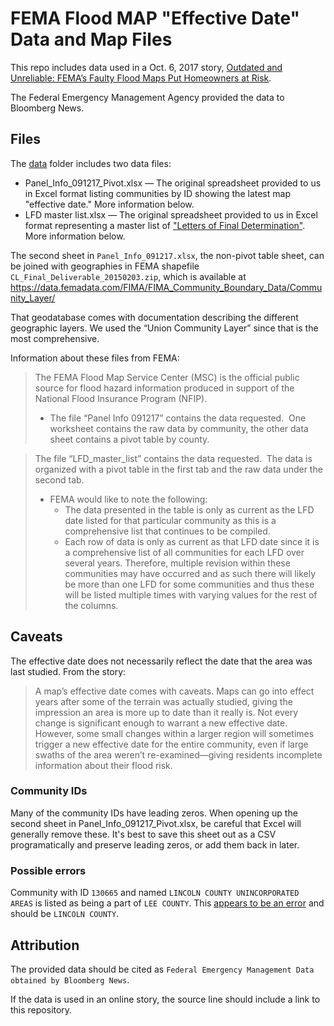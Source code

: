 FEMA Flood MAP "Effective Date" Data and Map Files
===

This repo includes data used in a Oct. 6, 2017 story, [Outdated and Unreliable: FEMA’s Faulty Flood Maps Put Homeowners at Risk](https://www.bloomberg.com/graphics/2017-fema-faulty-flood-maps/).

The Federal Emergency Management Agency provided the data to Bloomberg News.

## Files

The [data](data/) folder includes two data files:

* Panel_Info_091217_Pivot.xlsx — The original spreadsheet provided to us in Excel format listing communities by ID showing the latest map "effective date." More information below.
* LFD master list.xlsx — The original spreadsheet provided to us in Excel format representing a master list of ["Letters of Final Determination"](https://www.fema.gov/letter-final-determination). More information below.

The second sheet in `Panel_Info_091217.xlsx`, the non-pivot table sheet, can be joined with geographies in FEMA shapefile `CL_Final_Deliverable_20150203.zip`, which is available at https://data.femadata.com/FIMA/FIMA_Community_Boundary_Data/Community_Layer/

That geodatabase comes with documentation describing the different geographic layers. We used the “Union Community Layer” since that is the most comprehensive.

Information about these files from FEMA:

> The FEMA Flood Map Service Center (MSC) is the official public source for flood hazard information produced in support of the National Flood Insurance Program (NFIP).
>  * The file “Panel Info 091217” contains the data requested.  One worksheet contains the raw data by community, the other data sheet contains a pivot table by county.

> The file “LFD_master_list” contains the data requested.  The data is organized with a pivot table in the first tab and the raw data under the second tab. 
>  * FEMA would like to note the following:
>    * The data presented in the table is only as current as the LFD date listed for that particular community as this is a comprehensive list that continues to be compiled.
>    * Each row of data is only as current as that LFD date since it is a comprehensive list of all communities for each LFD over several years. Therefore, multiple revision within these communities may have occurred and as such there will likely be more than one LFD for some communities and thus these will be listed multiple times with varying values for the rest of the columns.

## Caveats

The effective date does not necessarily reflect the date that the area was last studied. From the story:

> A map’s effective date comes with caveats. Maps can go into effect years after some of the terrain was actually studied, giving the impression an area is more up to date than it really is. Not every change is significant enough to warrant a new effective date. However, some small changes within a larger region will sometimes trigger a new effective date for the entire community, even if large swaths of the area weren’t re-examined—giving residents incomplete information about their flood risk.


### Community IDs

Many of the community IDs have leading zeros. When opening up the second sheet in Panel_Info_091217_Pivot.xlsx, be careful that Excel will generally remove these. It's best to save this sheet out as a CSV programatically and preserve leading zeros, or add them back in later.

### Possible errors

Community with ID `130665` and named `LINCOLN COUNTY UNINCORPORATED AREAS` is listed as being a part of `LEE COUNTY`. This [appears to be an error](https://map1.msc.fema.gov/data/13/S/PDF/13181CV000A.pdf?LOC=082cd284007d8ec8de83e676dc8e87be) and should be `LINCOLN COUNTY`.

## Attribution

The provided data should be cited as `Federal Emergency Management Data obtained by Bloomberg News`.

If the data is used in an online story, the source line should include a link to this repository.

